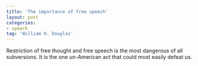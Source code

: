 ```yaml
---
title: 'The importance of free speech'
layout: post
categories:
- speech
tag: 'William O. Douglas'
---
```


Restriction of free thought and free speech is the most dangerous of all subversions. It is the one un-American act that could most easily defeat us.